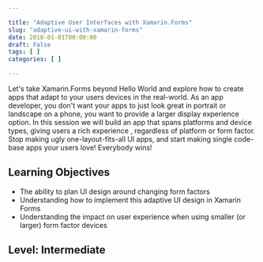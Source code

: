 ```yaml
---

title: "Adaptive User Interfaces with Xamarin.Forms"
slug: "adaptive-ui-with-xamarin-forms"
date: 2018-01-01T00:00:00
draft: False
tags: [ ]
categories: [ ]

---
```


Let's take Xamarin.Forms beyond Hello World and explore how to create apps that adapt to your users devices in the real-world. As an app developer, you don't want your apps to just look great in portrait or landscape on a phone, you want to provide a larger display experience option. In this session we will build an app that spans platforms and device types, giving users a rich experience , regardless of platform or form factor. Stop making ugly one-layout-fits-all UI apps, and start making single code-base apps your users love! Everybody wins!

## Learning Objectives

* The ability to plan UI design around changing form factors
* Understanding how to implement this adaptive UI design in Xamarin Forms
* Understanding the impact on user experience when using smaller (or larger) form factor devices

## Level: Intermediate
